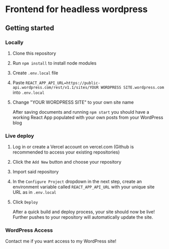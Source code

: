 # Frontend for headless wordpress

## Getting started

### Locally
1. Clone this repository
2. Run `npm install` to install node modules
3. Create `.env.local` file
4. Paste `REACT_APP_API_URL=https://public-api.wordpress.com/rest/v1.1/sites/YOUR WORDPRESS SITE.wordpress.com` into `.env.local`
5. Change "YOUR WORDPRESS SITE" to your own site name

   After saving documents and running `npm start` you should have a working React App populated with your own posts from your WordPress blog

### Live deploy
1. Log in or create a Vercel account on vercel.com (Github is recommended to access your existing repositories)
2. Click the `Add New` button and choose your repository
3. Import said repository
4. In the `Configure Project` dropdown in the next step, create an environment variable called `REACT_APP_API_URL` with your unique site URL as in `.env.local`
5. Click `Deploy`

   After a quick build and deploy process, your site should now be live! Further pushes to your repository will automatically update the site.


### WordPress Access
  Contact me if you want access to my WordPress site!
